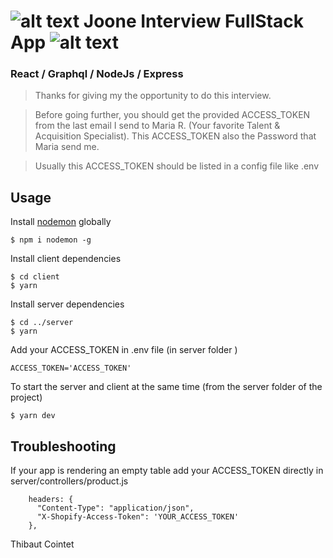 # ![alt text](https://cdn.shopify.com/s/files/1/1956/4693/files/flavicon-joone_small.png?v=1545216161) Joone Interview FullStack App  ![alt text](https://cdn.shopify.com/s/files/1/1956/4693/files/flavicon-joone_small.png?v=1545216161)
### React / Graphql / NodeJs / Express


> Thanks for giving my the opportunity to do this interview.

> Before going further, you should get the provided ACCESS_TOKEN from the last email I send to Maria R. (Your favorite Talent & Acquisition Specialist).
> This ACCESS_TOKEN also the Password that Maria send me.

>Usually this ACCESS_TOKEN should be listed in a config file like .env


## Usage

Install [nodemon](https://github.com/remy/nodemon) globally

```
$ npm i nodemon -g
```

Install client dependencies

```
$ cd client
$ yarn
```
Install server dependencies

```
$ cd ../server
$ yarn
```

Add your ACCESS_TOKEN in .env file (in server folder )

```
ACCESS_TOKEN='ACCESS_TOKEN'
```
To start the server and client at the same time (from the server folder of the project)

```
$ yarn dev 
```
## Troubleshooting
If your app is rendering an empty table add your ACCESS_TOKEN directly in server/controllers/product.js
```
    headers: {
      "Content-Type": "application/json",
      "X-Shopify-Access-Token": 'YOUR_ACCESS_TOKEN'
    },
```

Thibaut Cointet
